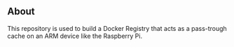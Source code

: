 ## About

This repository is used to build a Docker Registry that acts as a pass-trough cache on an ARM device like the Raspberry Pi.

